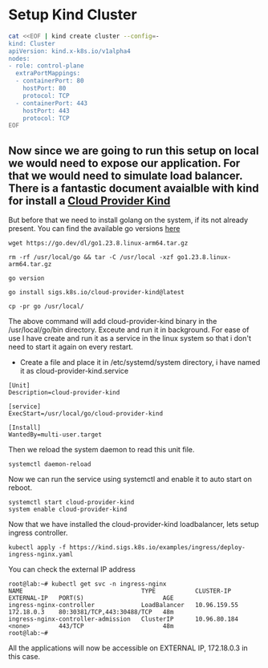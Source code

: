 # Setup Kind Cluster

```bash
cat <<EOF | kind create cluster --config=-
kind: Cluster
apiVersion: kind.x-k8s.io/v1alpha4
nodes:
- role: control-plane
  extraPortMappings:
  - containerPort: 80
    hostPort: 80
    protocol: TCP
  - containerPort: 443
    hostPort: 443
    protocol: TCP
EOF
```

## Now since we are going to run this setup on local we would need to expose our application. For that we would need to simulate load balancer. There is a fantastic document avaialble with kind for install a <a href=https://kind.sigs.k8s.io/docs/user/loadbalancer/>Cloud Provider Kind</a> 

But before that we need to install golang on the system, if its not already present.  You can find the available go versions <a href=https://go.dev/dl/>here</a>

```golang installation
wget https://go.dev/dl/go1.23.8.linux-arm64.tar.gz

rm -rf /usr/local/go && tar -C /usr/local -xzf go1.23.8.linux-arm64.tar.gz

go version
```

```Installing cloud-provider-kind
go install sigs.k8s.io/cloud-provider-kind@latest

cp -pr go /usr/local/

```

The above command will add cloud-provider-kind binary in the /usr/local/go/bin directory. Exceute and run it in background. 
For ease of use I have create and run it as a service in the linux system so that i don't need to start it again on every restart.

* Create a file and place it in /etc/systemd/system directory, i have named it as cloud-provider-kind.service

``` cloud-provider-kind.service
[Unit]
Description=cloud-provider-kind

[service]
ExecStart=/usr/local/go/cloud-provider-kind

[Install]
WantedBy=multi-user.target
```

Then we reload the system daemon to read this unit file.
```
systemctl daemon-reload
```

Now we can run the service using systemctl and enable it to auto start on reboot.

```
systemctl start cloud-provider-kind
system enable cloud-provider-kind
```

Now that we have installed the cloud-provider-kind loadbalancer, lets setup ingress controller.

```
kubectl apply -f https://kind.sigs.k8s.io/examples/ingress/deploy-ingress-nginx.yaml
```

You can check the external IP address 
```
root@lab:~# kubectl get svc -n ingress-nginx
NAME                                 TYPE           CLUSTER-IP     EXTERNAL-IP   PORT(S)                      AGE
ingress-nginx-controller             LoadBalancer   10.96.159.55   172.18.0.3    80:30381/TCP,443:30488/TCP   48m
ingress-nginx-controller-admission   ClusterIP      10.96.80.184   <none>        443/TCP                      48m
root@lab:~#
```

All the applications will now be accessible on EXTERNAL IP, 172.18.0.3 in this case.



